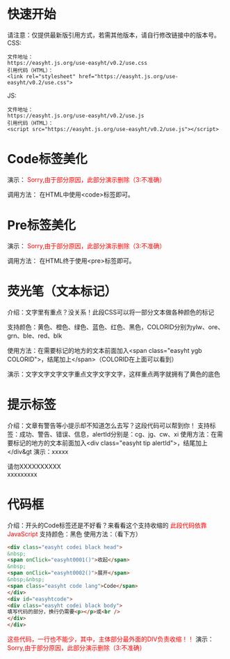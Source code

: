 # 快速开始
请注意：仅提供最新版引用方式，若需其他版本，请自行修改链接中的版本号。
CSS:
```Code
文件地址：
https://easyht.js.org/use-easyht/v0.2/use.css
引用代码（HTML）：
<link rel="stylesheet" href="https://easyht.js.org/use-easyht/v0.2/use.css">
```
JS:
```Code
文件地址：
https://easyht.js.org/use-easyht/v0.2/use.js
引用代码（HTML）：
<script src="https://easyht.js.org/use-easyht/v0.2/use.js"></script>
```

# Code标签美化
演示：
<font color=red>Sorry,由于部分原因，此部分演示删除（3:不准确）</font>

调用方法：
在HTML中使用&lt;code&gt;标签即可。 

# Pre标签美化
演示：
<font color=red>Sorry,由于部分原因，此部分演示删除（3:不准确）</font>

调用方法：
在HTML终于使用&lt;pre&gt;标签即可。

# 荧光笔（文本标记）
介绍：文字里有重点？没关系！此段CSS可以将一部分文本做各种颜色的标记

支持颜色：黄色、橙色、绿色、蓝色、红色、黑色，COLORID分别为ylw、ore、grn、ble、red、blk

使用方法：在需要标记的地方的文本前面加入&lt;span class="easyht ygb COLORID"&gt;，结尾加上&lt;/span&gt;（COLORID在上面可以看到）

演示：文字文字文字文字<span class="easyht ygb ylw">重点</span>文字文字文字，这样重点两字就拥有了黄色的底色

# 提示标签
介绍：文章有警告等小提示却不知道怎么去写？这段代码可以帮到你！
支持标签：成功、警告、错误、信息，alertId分别是：cg、jg、cw、xi
使用方法：在需要标记的地方的文本前面加入&lt;div class="easyht tip alertId"&gt;，结尾加上&lt;/div&gt
演示：xxxxx
<div class="easyht tip jg">
请勿XXXXXXXXXX
</div>
xxxxxxxxx

# 代码框
介绍：开头的Code标签还是不好看？来看看这个支持收缩的
<font color=red>此段代码依靠JavaScript</font>
支持颜色：黑色
使用方法：（看下方）
```HTML
<div class="easyht codei black head">
&nbsp;
<span onClick="easyht0001()">收起</span>
&nbsp;
<span onClick="easyht0002()">展开</span>
&nbsp;&nbsp;
<span class="easyht code lang">Code</span>
</div>
<div id="easyhtcode">
<div class="easyht codei black body">
填写代码的部分，换行仍需要<p></p>或<br />
</div>
</div>
```
<font color=red>这些代码，一行也不能少，其中，主体部分最外面的DIV负责收缩！！</font>
演示：
<font color=red>Sorry,由于部分原因，此部分演示删除（3:不准确）</font>
<script src="https://easyht.js.org/use-easyht/v0.2/use.js"></script>
<link rel="stylesheet" href="https://easyht.js.org/use-easyht/v0.2/use.css">
